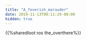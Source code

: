 ```yaml
---
title: "A_feverish_marauder"
date: 2019-11-13T00:11:29-08:00
hidden: true
---
```


{{%sharedloot ros the_overthere%}}